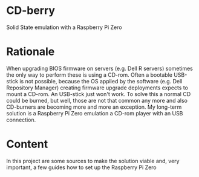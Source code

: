 # CD-berry
Solid State emulation with a Raspberry Pi Zero

# Rationale
When upgrading BIOS firmware on servers (e.g. Dell R<number> servers) sometimes the only way to perform these is using a CD-rom. Often a bootable USB-stick is not possible, because the OS applied by the software (e.g. Dell Repository Manager) creating firmware upgrade deployments expects to mount a CD-rom. An USB-stick just won't work.
To solve this a normal CD could be burned, but well, those are not that common any more and also CD-burners are becoming more and more an exception.
My long-term solution is a Raspberry Pi Zero emulation a CD-rom player with an USB connection.
  
# Content
In this project are some sources to make the solution viable and, very important, a few guides how to set up the Raspberry Pi Zero
